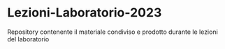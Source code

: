 # Lezioni-Laboratorio-2023
Repository contenente il materiale condiviso e prodotto durante le lezioni del laboratorio 
